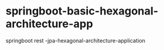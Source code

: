 # springboot-basic-hexagonal-architecture-app
springboot rest -jpa-hexagonal-architecture-application
